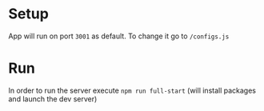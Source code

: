 # Setup

App will run on port `3001` as default. To change it go to `/configs.js`

# Run

In order to run the server execute `npm run full-start` (will install packages and launch the dev server)

